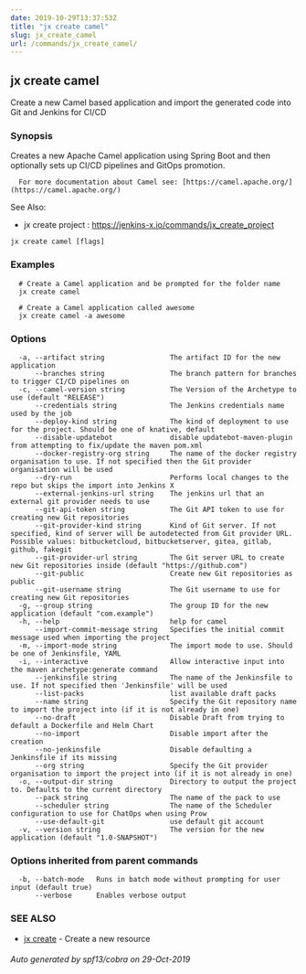 ```yaml
---
date: 2019-10-29T13:37:53Z
title: "jx create camel"
slug: jx_create_camel
url: /commands/jx_create_camel/
---
```

## jx create camel

Create a new Camel based application and import the generated code into Git and Jenkins for CI/CD

### Synopsis

Creates a new Apache Camel application using Spring Boot and then optionally sets up CI/CD pipelines and GitOps promotion.
  
      For more documentation about Camel see: [https://camel.apache.org/](https://camel.apache.org/)
  
See Also: 

  * jx create project : https://jenkins-x.io/commands/jx_create_project

```
jx create camel [flags]
```

### Examples

```
  # Create a Camel application and be prompted for the folder name
  jx create camel
  
  # Create a Camel application called awesome
  jx create camel -a awesome
```

### Options

```
  -a, --artifact string                The artifact ID for the new application
      --branches string                The branch pattern for branches to trigger CI/CD pipelines on
  -c, --camel-version string           The Version of the Archetype to use (default "RELEASE")
      --credentials string             The Jenkins credentials name used by the job
      --deploy-kind string             The kind of deployment to use for the project. Should be one of knative, default
      --disable-updatebot              disable updatebot-maven-plugin from attempting to fix/update the maven pom.xml
      --docker-registry-org string     The name of the docker registry organisation to use. If not specified then the Git provider organisation will be used
      --dry-run                        Performs local changes to the repo but skips the import into Jenkins X
      --external-jenkins-url string    The jenkins url that an external git provider needs to use
      --git-api-token string           The Git API token to use for creating new Git repositories
      --git-provider-kind string       Kind of Git server. If not specified, kind of server will be autodetected from Git provider URL. Possible values: bitbucketcloud, bitbucketserver, gitea, gitlab, github, fakegit
      --git-provider-url string        The Git server URL to create new Git repositories inside (default "https://github.com")
      --git-public                     Create new Git repositories as public
      --git-username string            The Git username to use for creating new Git repositories
  -g, --group string                   The group ID for the new application (default "com.example")
  -h, --help                           help for camel
      --import-commit-message string   Specifies the initial commit message used when importing the project
  -m, --import-mode string             The import mode to use. Should be one of Jenkinsfile, YAML
  -i, --interactive                    Allow interactive input into the maven archetype:generate command
      --jenkinsfile string             The name of the Jenkinsfile to use. If not specified then 'Jenkinsfile' will be used
      --list-packs                     list available draft packs
      --name string                    Specify the Git repository name to import the project into (if it is not already in one)
      --no-draft                       Disable Draft from trying to default a Dockerfile and Helm Chart
      --no-import                      Disable import after the creation
      --no-jenkinsfile                 Disable defaulting a Jenkinsfile if its missing
      --org string                     Specify the Git provider organisation to import the project into (if it is not already in one)
  -o, --output-dir string              Directory to output the project to. Defaults to the current directory
      --pack string                    The name of the pack to use
      --scheduler string               The name of the Scheduler configuration to use for ChatOps when using Prow
      --use-default-git                use default git account
  -v, --version string                 The version for the new application (default "1.0-SNAPSHOT")
```

### Options inherited from parent commands

```
  -b, --batch-mode   Runs in batch mode without prompting for user input (default true)
      --verbose      Enables verbose output
```

### SEE ALSO

* [jx create](/commands/jx_create/)	 - Create a new resource

###### Auto generated by spf13/cobra on 29-Oct-2019
